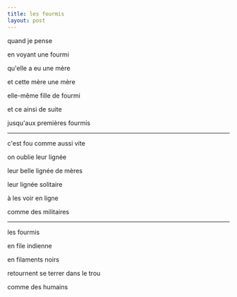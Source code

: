 ```yaml
---
title: les fourmis
layout: post
---
```


quand je pense

en voyant une fourmi

qu'elle a eu une mère

et cette mère une mère

elle-même fille de fourmi

et ce ainsi de suite

jusqu'aux premières fourmis

---

c'est fou comme aussi vite

on oublie leur lignée

leur belle lignée de mères

leur lignée solitaire

à les voir en ligne

comme des militaires

---

les fourmis

en file indienne

en filaments noirs

retournent se terrer dans le trou

comme des humains
